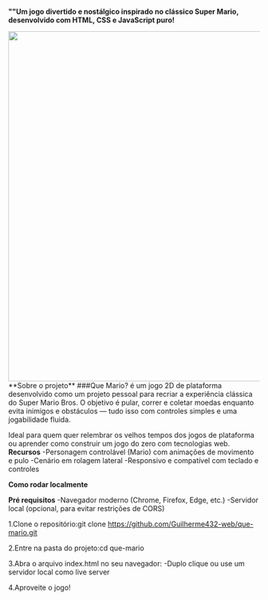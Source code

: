 **""Um jogo divertido e nostálgico inspirado no clássico Super Mario, desenvolvido com HTML, CSS e JavaScript puro!**
<div align="center">
<img src="https://github.com/Guilherme432-web/que-mario/issues/1#issue-3446218379" width="700px" />
</div>
**Sobre o projeto**
###Que Mario? é um jogo 2D de plataforma desenvolvido como um projeto pessoal para recriar a experiência clássica do Super Mario Bros. O objetivo é pular, correr e coletar moedas enquanto evita inimigos e obstáculos — tudo isso com controles simples e uma jogabilidade fluida.

Ideal para quem quer relembrar os velhos tempos dos jogos de plataforma ou aprender como construir um jogo do zero com tecnologias web.
**Recursos**
-Personagem controlável (Mario) com animações de movimento e pulo
-Cenário em rolagem lateral
-Responsivo e compatível com teclado e controles

**Como rodar localmente**

**Pré requisitos**
-Navegador moderno (Chrome, Firefox, Edge, etc.)
-Servidor local (opcional, para evitar restrições de CORS)

1.Clone o repositório:git clone https://github.com/Guilherme432-web/que-mario.git

2.Entre na pasta do projeto:cd que-mario

3.Abra o arquivo index.html no seu navegador:
-Duplo clique ou use um servidor local como live server

4.Aproveite o jogo!
